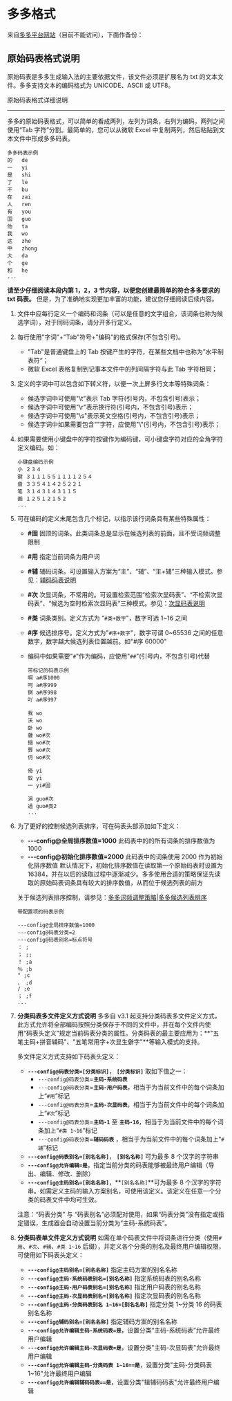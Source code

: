 # 多多格式

来自[多多平台网站](http://chinput.vninv.com/docs/ddimegen/guifan_mabiaogeshi.htm)（目前不能访问），下面作备份：

## 原始码表格式说明

原始码表是多多生成输入法的主要依据文件，该文件必须是扩展名为 txt 的文本文件。多多支持文本的编码格式为 UNICODE、ASCII 或 UTF8。

原始码表格式详细说明

---

多多的原始码表格式，可以简单的看成两列，左列为词条，右列为编码，两列之间使用“Tab 字符”分割。最简单的，您可以从微软 Excel 中复制两列，然后粘贴到文本文件中形成多多码表。

```
多多码表示例
的	de
一	yi
是	shi
了	le
不	bu
在	zai
人	ren
有	you
国	guo
他	ta
我	wo
这	zhe
中	zhong
大	da
个	ge
和	he
...
```

**请至少仔细阅读本段内第 1，2，3 节内容，以便您创建最简单的符合多多要求的 txt 码表。** 但是，为了准确地实现更加丰富的功能，建议您仔细阅读后续内容。

1. 文件中应每行定义一个编码和词条（可以是任意的文字组合，该词条也称为候选字词），对于同码词条，请分开多行定义。
2. 每行使用"字词"+"Tab"符号+"编码"的格式保存(不包含引号)。
   - "Tab"是普通键盘上的 Tab 按键产生的字符，在某些文档中也称为”水平制表符“；
   - 微软 Excel 表格复制到记事本文件中的列间隔字符与此 Tab 字符相同；
3. 定义的字词中可以包含如下转义符，以便一次上屏多行文本等特殊词条：
   - 候选字词中可使用"\t"表示 Tab 字符(引号内，不包含引号)表示；
   - 候选字词中可使用"\r"表示换行符(引号内，不包含引号)表示；
   - 候选字词中可使用"\s"表示英文空格(引号内，不包含引号)表示；
   - 候选字词中如果需要包含"\"字符，应使用"\\"(引号内，不包含引号)表示；
4. 如果需要使用小键盘中的字符按键作为编码键，可小键盘字符对应的全角字符定义编码。如：
   ```
   小键盘编码示例
   小 ２３４
   键 ３１１１５５１１１１２５４
   盘 ３３５４１４２５２２１
   笔 ３１４３１４３１１５
   画 １２５１２１５２
   ...
   ```
5. 可在编码的定义末尾包含几个标记，以指示该行词条具有某些特殊属性：

   - **#固** 固顶的词条。此类词条总是显示在候选列表的前面，且不受词频调整限制
   - **#用** 指定当前词条为用户词
   - **#辅** 辅码词条。可设置输入方案为“主”、“辅”、“主+辅”三种输入模式。参见：[辅码码表说明](http://chinput.vninv.com/docs/ddimegen/guifan_fumamabiao.htm)
   - **#次** 次显词条，不常用的。可设置检索范围“检索次显码表”、“不检索次显码表”、“候选为空时检索次显码表”三种模式。参见：[次显码表说明](http://chinput.vninv.com/docs/ddimegen/guifan_cixianmabiao.htm)
   - **#类** 词条类别。定义方式为 "`#类+数字`"，数字可选 1~16 之间
   - **#序** 候选排序号。定义方式为"`#序+数字`"，数字可谓 0~65536 之间的任意数字，数字越大候选列表位置越前。如"#序 60000"
   - 编码中如果需要"`#`"作为编码，应使用"`##`"(引号内，不包含引号)代替

     ```
     带标记的码表示例
     啊 a#序1000
     呵 a#序999
     锕 a#序998
     吖 a#序997

     我 wo
     沃 wo
     卧 wo
     薶 wo#次
     撾 wo#次
     龏 wo#次
     仴 wo#次

     倚 yi
     蚁 yi
     一 yi#固

     涡 guo#次
     過 guo#类2
     ...
     ```

6. 为了更好的控制候选列表排序，可在码表头部添加如下定义：

   - **---config@全局排序数值=1000** 此码表中的的所有词条的排序数值为 1000
   - **---config@初始化排序数值=2000** 此码表中的词条使用 2000 作为初始化排序数值
     默认情况下，初始化排序数值在读取第一个原始码表时设置为 16384，并在以后的读取过程中逐渐减少。多多使用合适的策略保证先读取的原始码表词条具有较大的排序数值，从而位于候选列表的前方

   关于候选列表排序控制，请参见：[多多词频调整策略](http://chinput.vninv.com/docs/ddimegen/guifan_cipintiaozheng.htm)|[多多候选列表排序](http://chinput.vninv.com/docs/ddimegen/guifan_houxuanliebiaopaixu.htm)

   ```
   带配置项的码表示例

   ---config@全局排序数值=1000
   ---config@码表分类=2
   ---config@码表别名=标点符号
   ： ;
   ； ;;
   ！ ;a
   ％ ;b
   " ;c
   、 ;d
   / ;e
   ； ;f
   ...
   ```

7. **分类码表多文件定义方式说明**
   多多自 v3.1 起支持分类码表多文件定义方式，此方式允许将全部编码按照分类保存于不同的文件中，并在每个文件内使用“码表头定义”规定当前码表分类的属性。分类码表的最主要应用为：**"五笔主码+拼音辅码"、"五笔常用字+次显生僻字"**等输入模式的支持。

   多文件定义方式支持如下码表头定义：

   - **`---config@码表分类=[分类标识]`**， **`[分类标识]`** 取如下值之一：
     - `---config@码表分类`=**`主码-系统码表`**
     - `---config@码表分类`=**`主码-用户码表`**，相当于为当前文件中的每个词条加上“`#用`”标记
     - `---config@码表分类`=**`主码-次显码表`**，相当于为当前文件中的每个词条加上“`#次`”标记
     - `---config@码表分类`=**`主码-1`** 至 **`主码-16`**，相当于为当前文件中的每个词条加上“`#类 1~16`”标记
     - `---config@码表分类`=**`辅码码表`**
       ，相当于为当前文件中的每个词条加上“`#辅`”标记
   - **`---config@码表别名=[别名名称]`**， **`[别名名称]`** 可为最多 8 个汉字的字符串
   - **`---config@允许编辑=是`**，指定当前分类的码表能够被最终用户编辑（导出、编辑、修改、删除）
   - **`---config@主码别名=[别名名称]`**，**`[别名名称]`**可为最多 8 个汉字的字符串。如需定义主码的输入方案别名，可使用该定义。该定义在任意一个分类的码表文件中均可生效。

   注意：“码表分类” 与 “码表别名”必须配对使用，如果“码表分类”没有指定或指定错误，生成器会自动设置当前分类为“主码-系统码表”。

8. **分类码表单文件定义方式说明**
   如需在单个码表文件中将词条进行分类（使用`#用`、`#次`、`#辅`、`#类 1~16` 后缀），并定义各个分类的别名及最终用户编辑权限，可使用如下码表头定义：
   - **`---config@主码别名=[别名名称]`** 指定主码方案的别名名称
   - **`---config@主码-系统码表别名=[别名名称]`** 指定系统码表的别名名称
   - **`---config@主码-用户码表别名=[别名名称]`** 指定用户码表的别名名称
   - **`---config@主码-次显码表别名=[别名名称]`** 指定次显码表的别名名称
   - **`---config@主码-分类码表别名 1~16=[别名名称]`** 指定分类 1~分类 16 的码表别名名称
   - **`---config@辅码别名=[别名名称]`** 指定辅码方案的别名名称
   - **`---config@允许编辑主码-系统码表=是`**，设置分类“主码-系统码表”允许最终用户编辑
   - **`---config@允许编辑主码-次显码表=是`**，设置分类"主码-次显码表"允许最终用户编辑
   - **`---config@允许编辑主码-分类码表 1~16==是`**，设置分类"主码-分类码表 1~16"允许最终用户编辑
   - **`---config@允许编辑辅码码表==是`**，设置分类"辑辅码码表"允许最终用户编辑
